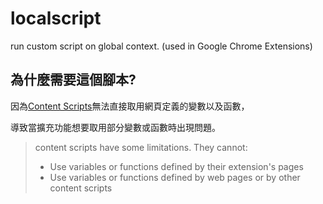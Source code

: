 # localscript
run custom script on global context. (used in Google Chrome Extensions)


## 為什麼需要這個腳本?

因為[Content Scripts](https://developer.chrome.com/extensions/content_scripts)無法直接取用網頁定義的變數以及函數，

導致當擴充功能想要取用部分變數或函數時出現問題。

> content scripts have some limitations. They cannot:
> * Use variables or functions defined by their extension's pages
> * Use variables or functions defined by web pages or by other content scripts
